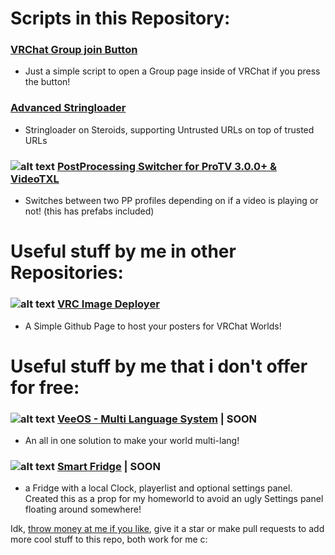 # Scripts in this Repository:
### [VRChat Group join Button](https://github.com/vesturo/VRC-Scripts-by-Vee/tree/main/scripts/CreatorEconomy)
- Just a simple script to open a Group page inside of VRChat if you press the button!
### [Advanced Stringloader](https://github.com/vesturo/VRC-Scripts-by-Vee/tree/main/scripts/Stringloading)
- Stringloader on Steroids, supporting Untrusted URLs on top of trusted URLs
### ![alt text](https://img.shields.io/badge/NEW-8A2BE2) [PostProcessing Switcher for ProTV 3.0.0+ & VideoTXL](https://github.com/vesturo/VRC-Scripts-by-Vee/tree/main/scripts/PostProcessing%20Switch)
- Switches between two PP profiles depending on if a video is playing or not! (this has prefabs included)



# Useful stuff by me in other Repositories:
### ![alt text](https://img.shields.io/badge/NEW-8A2BE2) [VRC Image Deployer](https://github.com/vesturo/VRC-Scripts-by-Vee/tree/main/scripts/PostProcessing%20Switch)
- A Simple Github Page to host your posters for VRChat Worlds!


# Useful stuff by me that i don't offer for free:
### ![alt text](https://img.shields.io/badge/NEW-8A2BE2) [VeeOS - Multi Language System](https://ko-fi.com/vesturo/shop) | SOON
- An all in one solution to make your world multi-lang!
### ![alt text](https://img.shields.io/badge/NEW-8A2BE2) [Smart Fridge](https://vesturo.booth.pm/items/4983505) | SOON
- a Fridge with a local Clock, playerlist and optional settings panel. Created this as a prop for my homeworld to avoid an ugly Settings panel floating around somewhere!

Idk, [throw money at me if you like](https://ko-fi.com/vesturo), give it a star or make pull requests to add more cool stuff to this repo, both work for me c:
